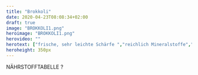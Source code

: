 ```yaml
---
title: "Brokkoli"
date: 2020-04-23T08:08:34+02:00
draft: true
image: "BROKKOLI1.png"
heroimage: "BROKKOLI1.png"
herovideo: ""
herotext: ["frische, sehr leichte Schärfe ","reichlich Mineralstoffe","viele Vitamine","wervollte sekundäre Pflanzenstoffe"]
heroheight: 350px
---
```

 <!--
Brokkoli-Jungpflanzen haben eine frische, sehr leichte Schärfe. Brokkoli-Jungpflanzen haben im Vergleich zu Brokkoligemüse 50 x mehr Senföl und Schwefelverbindungen (die so genannten Glucosinolate). Sie enthalten reichlich Mineralstoffe (Chrom, Eisen, Fluorid, Jod, Kalium, Kalzium, Kupfer, Mangan, Magnesium Natrium, Phosphor und Zink), die Vitamine B1, B2, B3, B6, C, E, K und Provitamin A sowie die wertvollen sekundären Pflanzenstoffe: Flavonoide, Isoflavonoide, Glucosinolate, Polyphenole, Senföle und Carotin. -->

NÄHRSTOFFTABELLE ?
